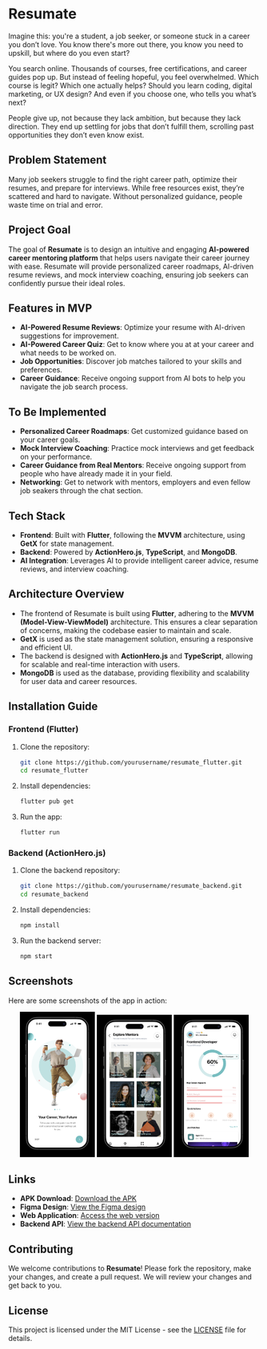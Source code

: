 # **Resumate**

Imagine this: you're a student, a job seeker, or someone stuck in a career you don’t love. You know there's more out there, you know you need to upskill, but where do you even start?

You search online. Thousands of courses, free certifications, and career guides pop up. But instead of feeling hopeful, you feel overwhelmed. Which course is legit? Which one actually helps? Should you learn coding, digital marketing, or UX design? And even if you choose one, who tells you what’s next?

People give up, not because they lack ambition, but because they lack direction. They end up settling for jobs that don’t fulfill them, scrolling past opportunities they don’t even know exist.

## **Problem Statement**

Many job seekers struggle to find the right career path, optimize their resumes, and prepare for interviews. While free resources exist, they’re scattered and hard to navigate. Without personalized guidance, people waste time on trial and error.

## **Project Goal**

The goal of **Resumate** is to design an intuitive and engaging **AI-powered career mentoring platform** that helps users navigate their career journey with ease. Resumate will provide personalized career roadmaps, AI-driven resume reviews, and mock interview coaching, ensuring job seekers can confidently pursue their ideal roles.

## **Features in MVP**

- **AI-Powered Resume Reviews**: Optimize your resume with AI-driven suggestions for improvement.
- **AI-Powered Career Quiz**: Get to know where you at at your career and what needs to be worked on.
- **Job Opportunities**: Discover job matches tailored to your skills and preferences.
- **Career Guidance**: Receive ongoing support from AI bots to help you navigate the job search process.

## **To Be Implemented**

- **Personalized Career Roadmaps**: Get customized guidance based on your career goals.
- **Mock Interview Coaching**: Practice mock interviews and get feedback on your performance.
- **Career Guidance from Real Mentors**: Receive ongoing support from people who have already made it in your field.
- **Networking**: Get to network with mentors, employers and even fellow job seakers through the chat section.

## **Tech Stack**

- **Frontend**: Built with **Flutter**, following the **MVVM** architecture, using **GetX** for state management.
- **Backend**: Powered by **ActionHero.js**, **TypeScript**, and **MongoDB**.
- **AI Integration**: Leverages AI to provide intelligent career advice, resume reviews, and interview coaching.

## **Architecture Overview**

- The frontend of Resumate is built using **Flutter**, adhering to the **MVVM (Model-View-ViewModel)** architecture. This ensures a clear separation of concerns, making the codebase easier to maintain and scale.
- **GetX** is used as the state management solution, ensuring a responsive and efficient UI.
- The backend is designed with **ActionHero.js** and **TypeScript**, allowing for scalable and real-time interaction with users.
- **MongoDB** is used as the database, providing flexibility and scalability for user data and career resources.

## **Installation Guide**

### **Frontend (Flutter)**

1. Clone the repository:

    ```bash
    git clone https://github.com/yourusername/resumate_flutter.git
    cd resumate_flutter
    ```

2. Install dependencies:

    ```bash
    flutter pub get
    ```

3. Run the app:

    ```bash
    flutter run
    ```

### **Backend (ActionHero.js)**

1. Clone the backend repository:

    ```bash
    git clone https://github.com/yourusername/resumate_backend.git
    cd resumate_backend
    ```

2. Install dependencies:

    ```bash
    npm install
    ```

3. Run the backend server:

    ```bash
    npm start
    ```

## **Screenshots**

Here are some screenshots of the app in action:

<p align="center">
  <img src="screenshots/screenshot1.png" alt="Screenshot 1" width="150"/>
  <img src="screenshots/screenshot2.png" alt="Screenshot 2" width="150"/>
  <img src="screenshots/screenshot3.png" alt="Screenshot 3" width="150"/>
</p>


## **Links**

- **APK Download**: [Download the APK](https://drive.google.com/drive/folders/1Ath_rNVLWPxO6YylJf1BtSAEzQjJ2iaB?usp=drive_link)
- **Figma Design**: [View the Figma design](https://www.figma.com/design/MoGYjG2sGtVZHkIYeHtuLx/ResuMate?node-id=44-2304&t=VC1dFgCELWCbtVb2-1)
- **Web Application**: [Access the web version](https://heroic-pavlova-0dcaef.netlify.app/)
- **Backend API**: [View the backend API documentation](https://resumate-backend-6dis.onrender.com)


## **Contributing**

We welcome contributions to **Resumate**! Please fork the repository, make your changes, and create a pull request. We will review your changes and get back to you.

## **License**

This project is licensed under the MIT License - see the [LICENSE](LICENSE) file for details.
